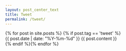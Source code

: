 ```yaml
---
layout: post_center_text  
title: Tweet
permalink: /tweet/
---
```


<div >
  {% for post in site.posts %}
  {% if post.tag == 'tweet' %}
    <div class="content">{{ post.date | date: "%Y-%m-%d" }}  {{ post.content }}</div>
  {% endif %}{% endfor %}
</div>
